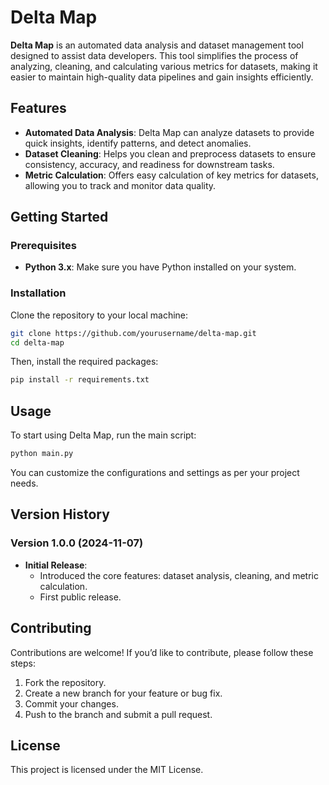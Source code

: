 
# Delta Map

**Delta Map** is an automated data analysis and dataset management tool designed to assist data developers. This tool simplifies the process of analyzing, cleaning, and calculating various metrics for datasets, making it easier to maintain high-quality data pipelines and gain insights efficiently.

## Features

- **Automated Data Analysis**: Delta Map can analyze datasets to provide quick insights, identify patterns, and detect anomalies.
- **Dataset Cleaning**: Helps you clean and preprocess datasets to ensure consistency, accuracy, and readiness for downstream tasks.
- **Metric Calculation**: Offers easy calculation of key metrics for datasets, allowing you to track and monitor data quality.

## Getting Started

### Prerequisites

- **Python 3.x**: Make sure you have Python installed on your system.

### Installation

Clone the repository to your local machine:

```bash
git clone https://github.com/yourusername/delta-map.git
cd delta-map
```

Then, install the required packages:

```bash
pip install -r requirements.txt
```

## Usage

To start using Delta Map, run the main script:

```bash
python main.py
```

You can customize the configurations and settings as per your project needs.

## Version History

### Version 1.0.0 (2024-11-07)
- **Initial Release**: 
  - Introduced the core features: dataset analysis, cleaning, and metric calculation.
  - First public release.


## Contributing

Contributions are welcome! If you’d like to contribute, please follow these steps:

1. Fork the repository.
2. Create a new branch for your feature or bug fix.
3. Commit your changes.
4. Push to the branch and submit a pull request.

## License

This project is licensed under the MIT License.

